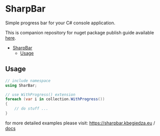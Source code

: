 # SharpBar

Simple progress bar for your C# console application.

This is companion repository for nuget package publish guide available [here](https://blog.kbegiedza.eu/how-to-publish-your-project-as-nuget-package).

- [SharpBar](#sharpbar)
  - [Usage](#usage)

## Usage

```c#
// include namespace
using SharBar;

// use WithProgress() extension
foreach (var i in collection.WithProgress())
{
    // do stuff ...
}

```

for more detailed examples please visit: https://sharpbar.kbegiedza.eu / [docs](./docs/index.md)
